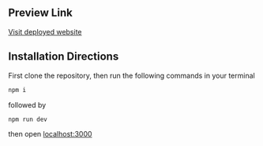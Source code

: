 ## Preview Link
[Visit deployed website](https://todo-app-uw8r.vercel.app/)

## Installation Directions
First clone the repository, then run the following commands in your terminal
```bash
npm i
```
followed by
```bash
npm run dev
```
then open [localhost:3000](http://localhost:3000/)
